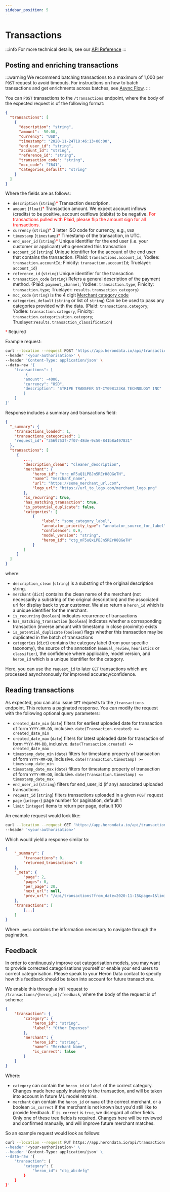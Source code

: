 ```yaml
---
sidebar_position: 5
---
```


# Transactions

:::info
For more technical details, see our [API Reference](/api)
:::

## Posting and enriching transactions

:::warning
We recommend batching transactions to a maximum of 1,000 per `POST` request
to avoid timeouts.
For instructions on how to batch transactions and get enrichments across
batches, see [Async Flow](/async).
:::

You can `POST` transactions to the `/transactions` endpoint, where the body of
the expected request is of the following format:

```json
{
  "transactions": [
    {
      "description": "string",
      "amount": -50.00,
      "currency": "USD",
      "timestamp": "2020-11-24T18:46:13+00:00",
      "end_user_id": "string",
      "account_id": "string",
      "reference_id": "string",
      "transaction_code": "string",
      "mcc_code": "7641",
      "categories_default": "string"
    }
  ]
}
```

Where the fields are as follows:

* `description` (`string`)<span style="color:red">\*</span> Transaction description.
* `amount` (`float`)<span style="color:red">\*</span> Transaction amount. We expect account inflows (credits) to be positive, account outflows (debits) to be negative. <span style="color:red">For transactions pulled with Plaid, please flip the amount sign for all transactions.</span>
* `currency` (`string`)<span style="color:red">\*</span> 3 letter ISO code for currency, e.g., `USD`
* `timestamp` (`timestamp`)<span style="color:red">\*</span> Timestamp of the transaction, in UTC.
* `end_user_id` (`string`)<span style="color:red">\*</span>  Unique identifier for the end user (i.e. your customer or applicant) who generated this transaction
* `account_id` (`string`)  Unique identifier for the account of the end user that contains the transaction. (Plaid: `transactions.account_id`; Yodlee: `transaction.accountId`; Finicity: `transaction.accountId`; Truelayer: `account_id`)
* `reference_id` (`string`) Unique identifier for the transaction
* `transaction_code` (`string`) Refers a general description of the payment method. (Plaid: `payment_channel`; Yodlee: `transaction.type`; Finicity: `transaction.type`; Truelayer: `results.transaction_category`)
* `mcc_code` (`string`) is the 4 digit [Merchant category code](https://en.wikipedia.org/wiki/Merchant_category_code)
* `categories_default` (`string` or list of `string`) Can be be used to pass any categories provided with the data. (Plaid: `transactions.category`; Yodlee: `transaction.category`, Finicity: `transaction.categorisation.category`; Truelayer:`results.transaction_classification`)

<font size="2"> <span style="color:red">\*</span> Required</font>

Example request:

```bash
curl --location --request POST 'https://app.herondata.io/api/transactions/' \
--header '<your-authorisation>' \
--header 'Content-Type: application/json' \
--data-raw '{
    "transactions": [
         {
        "amount": -4000,
        "currency": "USD",
        "description": "STRIPE TRANSFER ST-CY098123KA TECHNOLOGY INC"
        }
    ]
}'
```

Response includes a summary and transactions field:

```json
{
  "_summary": {
    "transactions_loaded": 1,
    "transactions_categorised": 1
    "request_id": "3569753f-7f07-48de-9c50-841b8a497831"
  },
  "transactions": [
     {
        ...,
        "description_clean": "cleaner_description",
        "merchant": {
            "heron_id": "mrc_nF5uQ1LPBJn5RErH8QGeTH",
            "name": "merchant_name",
            "url": "https://some_merchant_url.com",
            "logo_url": "https://url_to_logo.com/merchant_logo.png"
        },
        "is_recurring": true,
        "has_matching_transaction": true,
        "is_potential_duplicate": false,
        "categories": [
            {
                "label": "some_category_label",
                "annotator_priority_type": "annotator_source_for_label",
                "confidence": 0.9,
                "model_version": "string",
                "heron_id": "ctg_nF5uQxLPBJn5RErH8QGeTH"
            }
        ]
     }
  ]
}
```
where:

* `description_clean` (`string`) is a substring of the original description string.
* `merchant` (`dict`) contains the clean name of the merchant (not necessarily a substring of the original description) and the associated url for display back to your customer. We also return a `heron_id` which is a unique identifier for the merchant.
* `is_recurring` (`boolean`) indicates recurrence of transactions
* `has_matching_transaction` (`boolean`) indicates whether a corresponding transaction (inverse amount with timestamp in close proximity) exists
* `is_potential_duplicate` (`boolean`) flags whether this transaction may be duplicated in the batch of transactions
* `categories` (`dict`) contains the category label (from your specific taxonomy), the source of the annotation (`manual_review`, `heuristics` or `classifier`), the confidence where applicable, model version, and `heron_id` which is a unique identifier for the category.

Here, you can use the `request_id` to later `GET` transactions which are
processed asynchronously for improved accuracy/confidence.

## Reading transactions

As expected, you can also issue `GET` requests to the `/transactions` endpoint.
This returns a paginated response. You can modify the request with the
following optional query parameters:

* `created_date_min` (`date`) filters for earliest uploaded date for transaction of form `YYYY-MM-DD`, inclusive. `date(Transaction.created) >= created_date_min`
* `created_date_max` (`date`) filters for latest uploaded date for transaction of form `YYYY-MM-DD`, inclusive. `date(Transaction.created) <= created_date_max`
* `timestamp_date_min` (`date`) filters for timestamp property of transaction of form `YYYY-MM-DD`, inclusive. `date(Transaction.timestamp) >= timestamp_date_min`
* `timestamp_date_max` (`date`) filters for timestamp property of transaction of form `YYYY-MM-DD`, inclusive. `date(Transaction.timestamp) <= timestamp_date_max`
* `end_user_id` (`string`) filters for end_user_id (if any) associated uploaded transactions
* `request_id` (`string`) filters transactions uploaded in a given `POST` request
* `page` (`integer`) page number for pagination, default 1
* `limit` (`integer`) items to return per page, default 100

An example request would look like:

```bash
curl --location --request GET 'https://app.herondata.io/api/transactions/?from_date=2020-11-15&to_date=2020-11-20&page=2&limit=20' \
--header '<your-authorisation>'
```

Which would yield a response similar to:

```json
{
    "_summary": {
        "transactions": 0,
        "returned_transactions": 0
    },
    "_meta": {
        "page": 2,
        "pages": 0,
        "per_page": 20,
        "next_url": null,
        "prev_url": "/api/transactions?from_date=2020-11-15&page=1&limit=20&to_date=2020-11-20"
    },
    "transactions": [
        {...}
    ]
}
```

Where `_meta` contains the information necessary to navigate through the pagination.

## Feedback

In order to continuously improve out categorisation models, you may want to
provide corrected categorisations yourself or enable your end users to correct
categorisation. Please speak to your Heron Data contact to specify how this
feedback should be taken into account for future transactions.

We enable this through a `PUT` request to `/transactions/{heron_id}/feedback`,
where the body of the request is of schema:

```json
{
    "transaction": {
        "category": {
            "heron_id": "string",
            "label": "Other Expenses"
        },
        "merchant": {
            "heron_id": "string",
            "name": "Merchant Name",
            "is_correct": false
        }
    }
}
```

Where:

* `category` can contain the `heron_id` or `label` of the correct category.
  Changes made here apply instantly to the transaction, and will be taken into
  account in future ML model retrains.
* `merchant` can contain the `heron_id` or `name` of the correct merchant, or a
  boolean `is_correct` if the merchant is not known but you'd still like to
  provide feedback. If `is_correct` is `true`, we disregard all other fields.
  Only one of these tree fields is required. Changes here will be reviewed and
  confirmed manually, and will improve future merchant
  matches.

So an example request would look as follows:

``` bash
curl --location --request PUT https://app.herondata.io/api/transactions/txn_abcdefg/feedback' \
--header '<your-authorisation>' \
--header 'Content-Type: application/json' \
--data-raw '{
    "transaction": {
        "category": {
            "heron_id": "ctg_abcdefg"
        }
    }
}'
```
